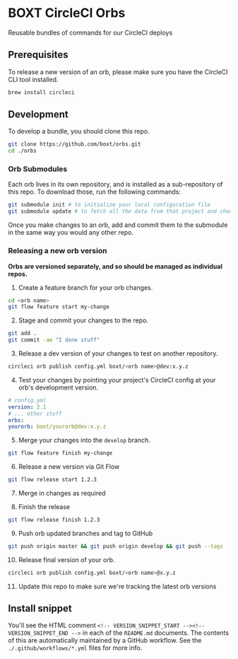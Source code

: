 # BOXT CircleCI Orbs

Reusable bundles of commands for our CircleCI deploys

## Prerequisites

To release a new version of an orb, please make sure you have the CircleCI CLI tool installed.

```sh
brew install circleci
```

## Development

To develop a bundle, you should clone this repo.

```sh
git clone https://github.com/boxt/orbs.git
cd ./orbs
```

### Orb Submodules

Each orb lives in its own repository, and is installed as a sub-repository of this repo. To download those, run the following commands:

```sh
git submodule init # to initialize your local configuration file
git submodule update # to fetch all the data from that project and check out the appropriate commit
```

Once you make changes to an orb, add and commit them to the submodule in the same way you would any other repo.

### Releasing a new orb version

**Orbs are versioned separately, and so should be managed as individual repos.**

1) Create a feature branch for your orb changes.

```sh
cd <orb name>
git flow feature start my-change
```

2) Stage and commit your changes to the repo.

```sh
git add .
git commit -am "I done stuff"
```

3) Release a dev version of your changes to test on another repository.

```sh
circleci orb publish config.yml boxt/<orb name>@dev:x.y.z
```

4) Test your changes by pointing your project's CircleCI config at your orb's development version.

``` yml
# config.yml
version: 2.1
# ... other stuff
orbs:
yourorb: boxt/yourorb@dev:x.y.z
```

5) Merge your changes into the `develop` branch.

```sh
git flow feature finish my-change
```

6) Release a new version via Git Flow

```sh
git flow release start 1.2.3
```

7) Merge in changes as required

8) Finish the release

```sh
git flow release finish 1.2.3
```

9) Push orb updated branches and tag to GitHub

```sh
git push origin master && git push origin develop && git push --tags
```

10) Release final version of your orb.

```sh
circleci orb publish config.yml boxt/<orb name>@x.y.z
```

11) Update _this_ repo to make sure we're tracking the latest orb versions

## Install snippet

You'll see the HTML comment  `<!-- VERSION_SNIPPET_START --><!-- VERSION_SNIPPET_END -->` in each of the `README.md` documents. The contents of this are automatically maintained by a GitHub workflow. See the `./.github/workflows/*.yml` files for more info.
